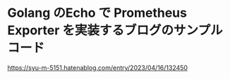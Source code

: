 # Golang のEcho で Prometheus Exporter を実装するブログのサンプルコード

https://syu-m-5151.hatenablog.com/entry/2023/04/16/132450
